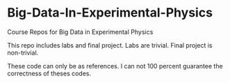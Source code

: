 # Big-Data-In-Experimental-Physics
Course Repos for Big Data in Experimental Physics

This repo includes labs and final project. Labs are trivial. Final project is non-trivial.

These code can only be as references. I can not 100 percent guarantee the correctness of theses codes. 
